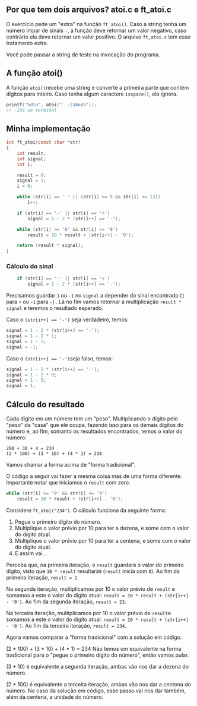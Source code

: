 ## Por que tem dois arquivos? atoi.c e ft_atoi.c
O exercício pede um "extra" na função `ft_atoi()`. Caso a string tenha um número ímpar de sinais `-`, a função deve retornar um valor negativo, caso contrário ela deve retornar um valor positivo. O arquivo `ft_atoi.c` tem esse tratamento extra.

Você pode passar a string de teste na invocação do programa.

## A função atoi()
A função `atoi()`recebe uma string e converte a primeira parte que contém dígitos para inteiro. Caso tenha algum caractere `ìsspace()`, ela ignora.

```c
printf("%d\n", atoi("  -234e45"));
// -234 no terminal
```

## Minha implementação

```c
int ft_atoi(const char *str)
{
	int result;
	int signal;
	int i;

	result = 0;
	signal = 1;
	i = 0;

	while (str[i] == ' ' || (str[i] >= 9 && str[i] <= 13))
		i++;

	if (str[i] == '-' || str[i] == '+')
		signal = 1 - 2 * (str[i++] == '-');

	while (str[i] >= '0' && str[i] <= '9')
		result = 10 * result + (str[i++] - '0');

	return (result * signal);
}
```

### Cálculo do sinal

```c
	if (str[i] == '-' || str[i] == '+')
		signal = 1 - 2 * (str[i++] == '-');
```
Precisamos guardar `1` ou `-1` no `signal` a depender do sinal encontrado (`1` para `+` ou `-1` para `-`) . Lá no fim vamos retornar a multiplicação `result * signal` e teremos o resultado esperado.

Caso o ```(str[i++] == '-')``` seja verdadeiro, temos:

```c
signal = 1 - 2 * (str[i++] == '-');
signal = 1 - 2 * 1;
signal = 1 - 2;
signal = -1;
```

Caso o ```(str[i++] == '-')```seja falso, temos:

```c
signal = 1 - 2 * (str[i++] == '-');
signal = 1 - 2 * 0;
signal = 1 - 0;
signal = 1;
```

## Cálculo do resultado
Cada dígito em um número tem um "peso". Multiplicando o dígito pelo "peso" da "casa" que ele ocupa, fazendo isso para os demais digitos do número e, ao fim, somanto os resultados encontrados, temos o valor do número:

```
200 + 30 + 4 = 234
(2 * 100) + (3 * 10) + (4 * 1) = 234
```

Vamos chamar a forma acima de "forma tradicional".

O código a seguir vai fazer a mesma coisa mas de uma forma diferente. Importante notar que iniciamos o `result` com zero.

```c
while (str[i] >= '0' && str[i] <= '9')
	result = 10 * result + (str[i++] - '0');
```

Considere `ft_atoi("234")`. O cálculo funciona da seguinte forma:
1. Pegue o primeiro dígito do número.
2. Multiplique o valor prévio por 10 para ter a dezena, e some com o valor do dígito atual.
3. Multiplique o valor prévio por 10 para ter a centena, e some com o valor do dígito atual.
4. E assim vai... 

Perceba que, na primeira iteração, o `result` guardará o valor do primeiro dígito, visto que `10 * result` resultará`0` (`result` inicia com `0`).  Ao fim da primeira iteração, `result = 2`.

Na segunda iteração, multiplicamos por 10 o valor prévio de `result` e somamos a este o valor do dígito atual: `result = 10 * result + (str[i++] - '0')`. Ao fim da segunda iteração, `result = 23`.

Na terceira iteração, multiplicamos por 10 o valor prévio de `result`e somamos a este o valor do dígito atual: `result = 10 * result + (str[i++] - '0')`. Ao fim da terceira iteração, `result = 234`.

Agora vamos comparar a "forma tradicional" com a solução em código.

(2 * 100) + (3 * 10) + (4 * 1) = 234
Não temos um equivalente na forma tradicional para o "pegue o primeiro dígito do número", então vamos pular.

(3 * 10) é equivalente a segunda iteração, ambas vão nos dar a dezena do número.

(2 * 100) é  equivalente a terceita iteração, ambas vão nos dar a centena do número. No caso da solução em código, esse passo vai nos dar também, além da centena, a unidade do número.
